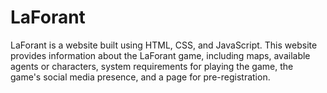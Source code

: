 # LaForant
LaForant is a website built using HTML, CSS, and JavaScript. This website provides information about the LaForant game, including maps, available agents or characters, system requirements for playing the game, the game's social media presence, and a page for pre-registration.
